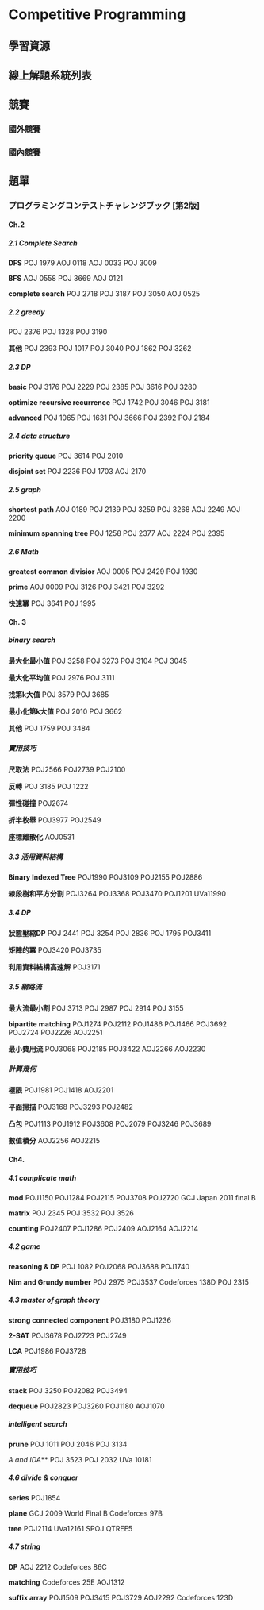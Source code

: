 # Competitive Programming

## 學習資源

## 線上解題系統列表

## 競賽
### 國外競賽
### 國內競賽

## 題單
### プログラミングコンテストチャレンジブック [第2版]
#### Ch.2
##### 2.1 Complete Search
**DFS**
POJ 1979
AOJ 0118
AOJ 0033
POJ 3009

**BFS**
AOJ 0558
POJ 3669
AOJ 0121

**complete search**
POJ 2718
POJ 3187
POJ 3050
AOJ 0525

##### 2.2 greedy
POJ 2376
POJ 1328
POJ 3190

**其他**
POJ 2393
POJ 1017
POJ 3040
POJ 1862
POJ 3262

##### 2.3 DP
**basic**
POJ 3176
POJ 2229
POJ 2385
POJ 3616
POJ 3280

**optimize recursive recurrence**
POJ 1742
POJ 3046
POJ 3181

**advanced**
POJ 1065
POJ 1631
POJ 3666
POJ 2392
POJ 2184

##### 2.4 data structure
**priority queue**
POJ 3614
POJ 2010

**disjoint set**
POJ 2236
POJ 1703
AOJ 2170

##### 2.5 graph
**shortest path**
AOJ 0189
POJ 2139
POJ 3259
POJ 3268
AOJ 2249
AOJ 2200

**minimum spanning tree**
POJ 1258
POJ 2377
AOJ 2224
POJ 2395

##### 2.6 Math
**greatest common divisior**
AOJ 0005
POJ 2429
POJ 1930

**prime**
AOJ 0009
POJ 3126
POJ 3421
POJ 3292

**快速冪**
POJ 3641
POJ 1995

#### Ch. 3
##### binary search
**最大化最小值**
POJ 3258
POJ 3273
POJ 3104
POJ 3045

**最大化平均值**
POJ 2976
POJ 3111

**找第k大值**
POJ 3579
POJ 3685

**最小化第k大值**
POJ 2010
POJ 3662

**其他**
POJ 1759
POJ 3484

##### 實用技巧
**尺取法**
POJ2566
POJ2739
POJ2100

**反轉**
POJ 3185
POJ 1222

**彈性碰撞**
POJ2674

**折半枚舉**
POJ3977
POJ2549

**座標離散化**
AOJ0531

##### 3.3 活用資料結構
**Binary Indexed Tree**
POJ1990
POJ3109
POJ2155
POJ2886

**線段樹和平方分割**
POJ3264
POJ3368
POJ3470
POJ1201
UVa11990

##### 3.4 DP
**狀態壓縮DP**
POJ 2441
POJ 3254
POJ 2836
POJ 1795
POJ3411

**矩陣的冪**
POJ3420
POJ3735

**利用資料結構高速解**
POJ3171

##### 3.5 網路流
**最大流最小割**
POJ 3713
POJ 2987
POJ 2914
POJ 3155

**bipartite matching**
POJ1274
POJ2112
POJ1486
POJ1466
POJ3692
POJ2724
POJ2226
AOJ2251

**最小費用流**
POJ3068
POJ2185
POJ3422
AOJ2266
AOJ2230

##### 計算幾何
**極限**
POJ1981
POJ1418
AOJ2201

**平面掃描**
POJ3168
POJ3293
POJ2482

**凸包**
POJ1113
POJ1912
POJ3608
POJ2079
POJ3246
POJ3689

**數值積分**
AOJ2256
AOJ2215

#### Ch4.
##### 4.1 complicate math
**mod**
POJ1150
POJ1284
POJ2115
POJ3708
POJ2720
GCJ Japan 2011 final B

**matrix**
POJ 2345
POJ 3532
POJ 3526

**counting**
POJ2407
POJ1286
POJ2409
AOJ2164
AOJ2214

##### 4.2 game
**reasoning & DP**
POJ 1082
POJ2068
POJ3688
POJ1740

**Nim and Grundy number**
POJ 2975
POJ3537
Codeforces 138D
POJ 2315

##### 4.3 master of graph theory
**strong connected component**
POJ3180
POJ1236

**2-SAT**
POJ3678
POJ2723
POJ2749

**LCA**
POJ1986
POJ3728

##### 實用技巧
**stack**
POJ 3250
POJ2082
POJ3494

**dequeue**
POJ2823
POJ3260
POJ1180
AOJ1070

##### intelligent search
**prune**
POJ 1011
POJ 2046
POJ 3134

**A* and IDA***
POJ 3523
POJ 2032
UVa 10181

##### 4.6 divide & conquer
**series**
POJ1854

**plane**
GCJ 2009 World Final B
Codeforces 97B

**tree**
POJ2114
UVa12161
SPOJ QTREE5

##### 4.7 string
**DP**
AOJ 2212
Codeforces 86C

**matching**
Codeforces 25E
AOJ1312

**suffix array**
POJ1509
POJ3415
POJ3729
AOJ2292
Codeforces 123D